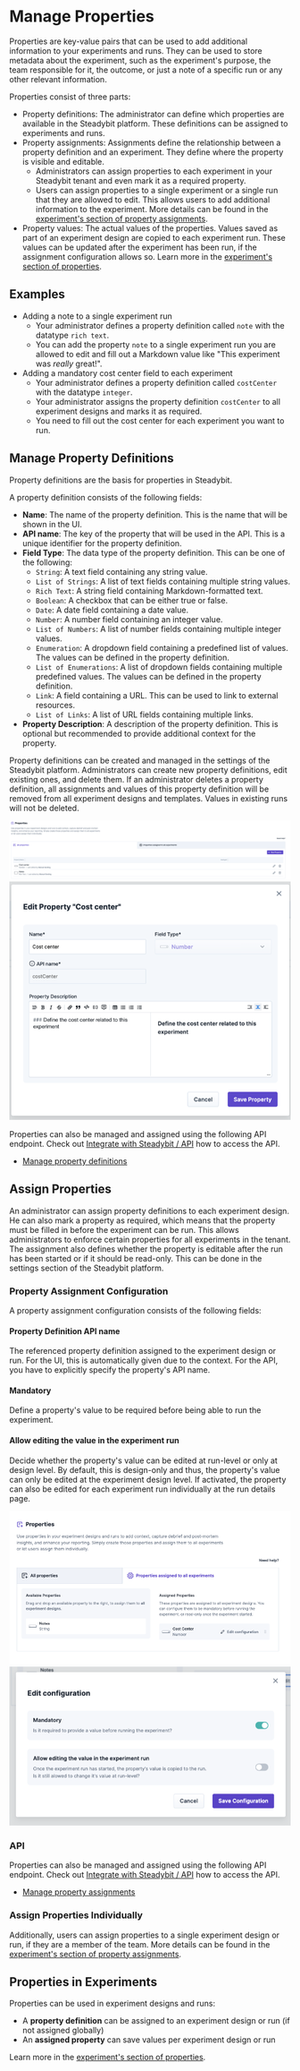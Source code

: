 # Manage Properties

Properties are key-value pairs that can be used to add additional information to your experiments and runs. They can be used to store metadata about the
experiment, such as the experiment's purpose, the team responsible for it, the outcome, or just a note of a specific run or any other relevant information.

Properties consist of three parts:

- Property definitions: The administrator can define which properties are available in the Steadybit platform. These definitions can be assigned to experiments
  and runs.
- Property assignments: Assignments define the relationship between a property definition and an experiment. They define where the property is visible and
  editable.
    - Administrators can assign properties to each experiment in your Steadybit tenant and even mark it as a required property.
    - Users can assign properties to a single experiment or a single run that they are allowed to edit. This allows users to add additional information to the
      experiment. More details can be found in the [experiment's section of property assignments](../../use-steadybit/experiments/properties/README.md#assign-properties).
- Property values: The actual values of the properties. Values saved as part of an experiment design are copied to each experiment run. These values can
  be updated after the experiment has been run, if the assignment configuration allows so. Learn more in the [experiment's section of properties](../../use-steadybit/experiments/properties/README.md).

## Examples

- Adding a note to a single experiment run
    - Your administrator defines a property definition called `note` with the datatype `rich text`.
    - You can add the property `note` to a single experiment run you are allowed to edit and fill out a Markdown value like "This experiment was *really* great!".
- Adding a mandatory cost center field to each experiment
    - Your administrator defines a property definition called `costCenter` with the datatype `integer`.
    - Your administrator assigns the property definition `costCenter` to all experiment designs and marks it as required.
    - You need to fill out the cost center for each experiment you want to run.

## Manage Property Definitions

Property definitions are the basis for properties in Steadybit.

A property definition consists of the following fields:

- **Name**: The name of the property definition. This is the name that will be shown in the UI.
- **API name**: The key of the property that will be used in the API. This is a unique identifier for the property definition.
- **Field Type**: The data type of the property definition. This can be one of the following:
    - `String`: A text field containing any string value.
    - `List of Strings`: A list of text fields containing multiple string values.
    - `Rich Text`: A string field containing Markdown-formatted text.
    - `Boolean`: A checkbox that can be either true or false.
    - `Date`: A date field containing a date value.
    - `Number`: A number field containing an integer value.
    - `List of Numbers`: A list of number fields containing multiple integer values.
    - `Enumeration`: A dropdown field containing a predefined list of values. The values can be defined in the property definition.
    - `List of Enumerations`: A list of dropdown fields containing multiple predefined values. The values can be defined in the property definition.
    - `Link`: A field containing a URL. This can be used to link to external resources.
    - `List of Links`: A list of URL fields containing multiple links.
- **Property Description**: A description of the property definition. This is optional but recommended to provide additional context for the property.

Property definitions can be created and managed in the settings of the Steadybit platform. Administrators can create new property definitions, edit existing
ones, and delete them. If an administrator deletes a property definition, all assignments and values of this property definition will be removed from all
experiment designs and templates. Values in existing runs will not be deleted.

![Property Definitions in the settings](property_definitions.png)
![Edit a Property Definition](property_definitions_edit.png)

Properties can also be managed and assigned using the following API endpoint.
Check out [Integrate with Steadybit / API](../../../integrate-with-steadybit/api/api.md) how to access the API.

- [Manage property definitions](https://platform.steadybit.com/api/swagger/swagger-ui/index.html?configUrl=/api/spec/swagger-config#/Properties)

## Assign Properties

An administrator can assign property definitions to each experiment design. He can also mark a property as required, which means that the property must be filled
in before the experiment can be run. This allows administrators to enforce certain properties for all experiments in the tenant.
The assignment also defines whether the property is editable after the run has been started or if it should be read-only. This can be done in the
settings section of the Steadybit platform.

### Property Assignment Configuration

A property assignment configuration consists of the following fields:

#### Property Definition API name
The referenced property definition assigned to the experiment design or run.
For the UI, this is automatically given due to the context.
For the API, you have to explicitly specify the property's API name.

#### Mandatory

Define a property's value to be required before being able to run the experiment.

#### Allow editing the value in the experiment run

Decide whether the property's value can be edited at run-level or only at design level.
By default, this is design-only and thus, the property's value can only be edited at the experiment design level.
If activated, the property can also be edited for each experiment run individually at the run details page.

![Property Assignments in the settings](property_associations.png)
![Edit a Property Assignment](property_association_edit.png)

### API

Properties can also be managed and assigned using the following API endpoint.
Check out [Integrate with Steadybit / API](../../../integrate-with-steadybit/api/api.md) how to access the API.

- [Manage property assignments](https://platform.steadybit.com/api/swagger/swagger-ui/index.html?configUrl=/api/spec/swagger-config#/Properties)

### Assign Properties Individually

Additionally, users can assign properties to a single experiment design or run, if they are a member of the team. More details can be found in the [experiment's section of property assignments](../../use-steadybit/experiments/properties/README.md#assign-properties).


## Properties in Experiments

Properties can be used in experiment designs and runs:

* A **property definition** can be assigned to an experiment design or run (if not assigned globally)
* An **assigned property** can save values per experiment design or run

Learn more in the [experiment's section of properties](../../use-steadybit/experiments/properties/README.md).
